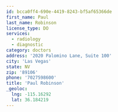 ```yaml
---
id: bcca0ff4-690e-4419-8243-bf5af65366de
first_name: Paul
last_name: Robinson
license_type: DO
services:
  - radiology
  - diagnostic
category: doctors
address: '2020 Palomino Lane, Suite 100'
city: 'Las Vegas'
state: NV
zip: '89106'
phone: '7027598600'
title: 'Paul Robinson'
_geoloc:
  lng: -115.16292
  lat: 36.184219
---
```

